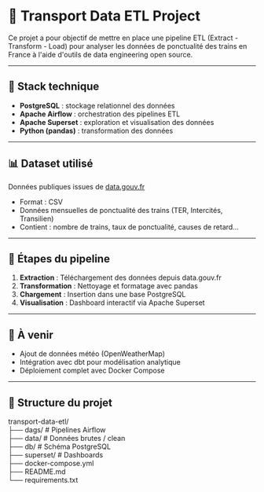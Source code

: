 # 🚆 Transport Data ETL Project

Ce projet a pour objectif de mettre en place une pipeline ETL (Extract - Transform - Load) pour analyser les données de ponctualité des trains en France à l'aide d'outils de data engineering open source.

---

## 🧰 Stack technique

- **PostgreSQL** : stockage relationnel des données
- **Apache Airflow** : orchestration des pipelines ETL
- **Apache Superset** : exploration et visualisation des données
- **Python (pandas)** : transformation des données

---

## 📊 Dataset utilisé

Données publiques issues de [data.gouv.fr]([https://www.data.gouv.fr/fr/datasets/ponctualite-des-trains-voyageurs-ter-intercites-et-transilien/](https://data.sncf.com/explore/dataset/regularite-mensuelle-intercites/information/))

- Format : CSV
- Données mensuelles de ponctualité des trains (TER, Intercités, Transilien)
- Contient : nombre de trains, taux de ponctualité, causes de retard...

---

## 🔁 Étapes du pipeline

1. **Extraction** : Téléchargement des données depuis data.gouv.fr
2. **Transformation** : Nettoyage et formatage avec pandas
3. **Chargement** : Insertion dans une base PostgreSQL
4. **Visualisation** : Dashboard interactif via Apache Superset

---

## 🚀 À venir

- Ajout de données météo (OpenWeatherMap)
- Intégration avec dbt pour modélisation analytique
- Déploiement complet avec Docker Compose

---

## 📁 Structure du projet

transport-data-etl/  
├── dags/ # Pipelines Airflow  
├── data/ # Données brutes / clean  
├── db/ # Schéma PostgreSQL  
├── superset/ # Dashboards  
├── docker-compose.yml  
├── README.md  
└── requirements.txt 
